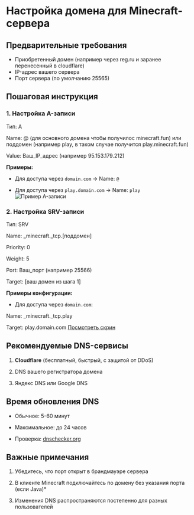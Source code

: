 # Настройка домена для Minecraft-сервера

## Предварительные требования
- Приобретенный домен (например через reg.ru и заранее перенесенный в cloudflare)
- IP-адрес вашего сервера
- Порт сервера (по умолчанию 25565)

## Пошаговая инструкция

### 1. Настройка A-записи
Тип: A

Name: @ (для основного домена чтобы получилос minecraft.fun) или поддомен (например play, в таком случае получится play.minecraft.fun)

Value: Ваш_IP_адрес (например 95.153.179.212)

**Примеры:**
- Для доступа через `domain.com` → Name: `@`

- Для доступа через `play.domain.com` → Name: `play`
![Пример A-записи](assets/azapis.png)

### 2. Настройка SRV-записи
Тип: SRV

Name: _minecraft._tcp.[поддомен]

Priority: 0

Weight: 5

Port: Ваш_порт (например 25566)

Target: [ваш домен из шага 1]

**Примеры конфигурации:**
- Для доступа через `domain.com`:

Name: _minecraft._tcp.play

Target: play.domain.com
[Посмотреть скрин](srvzapis.png)

## Рекомендуемые DNS-сервисы
1. **Cloudflare** (бесплатный, быстрый, с защитой от DDoS)

2. DNS вашего регистратора домена

3. Яндекс DNS или Google DNS

## Время обновления DNS
- Обычное: 5-60 минут

- Максимальное: до 24 часов

- Проверка: [dnschecker.org](https://dnschecker.org)

## Важные примечания
1. Убедитесь, что порт открыт в брандмауэре сервера

2. В клиенте Minecraft подключайтесь по домену без указания порта (если Java)*

3. Изменения DNS распространяются постепенно для разных пользователей
